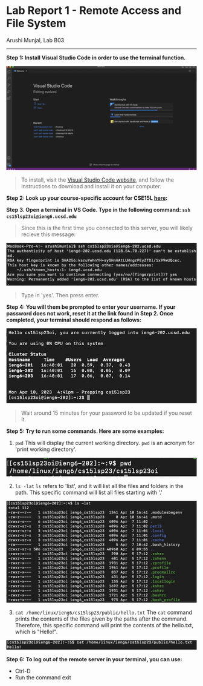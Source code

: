 # Lab Report 1 - Remote Access and File System
Arushi Munjal, Lab B03

---

**Step 1: Install Visual Studio Code in order to use the terminal function.**

![Image](installl-vs-code.png)

> To install, visit the [Visual Studio Code website](https://code.visualstudio.com/), and follow the instructions to download and install it on your computer. 

**Step 2: Look up your course-specific account for CSE15L [here](https://sdacs.ucsd.edu/~icc/index.php):**

**Step 3. Open a terminal in VS Code. Type in the following command: `ssh cs15lsp23oi@ieng6.ucsd.edu`**

> Since this is the first time you connected to this server, you will likely recieve this message:

![Image](authenticity-of-host.png)

> Type in 'yes'. Then press enter.

**Step 4: You will them be prompted to enter your username. If your password does not work, reset it at the link found in Step 2. Once completed, your terminal should respond as follows:**

![Image](correct-output.png)

> Wait around 15 minutes for your password to be updated if you reset it.

**Step 5: Try to run some commands. Here are some examples:**

1. `pwd` This will display the current working directory. `pwd` is an acronym for 'print working directory'.

![Image](pwd.png)

2. `ls -lat` `ls` refers to 'list', and it will list all the files and folders in the path. This specific command will list all files starting with '.' 

![Image](ls%20-lat.png)

3. `cat /home/linux/ieng6/cs15lsp23/public/hello.txt` The `cat` command prints the contents of the files given by the paths after the command. Therefore, this specific command will print the contents of the hello.txt, which is "Hello!".

![Image](cat.png)


**Step 6: To log out of the remote server in your terminal, you can use:**

- Ctrl-D
- Run the command exit
